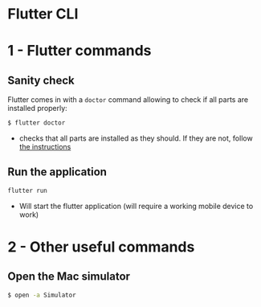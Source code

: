 # Flutter CLI

# 1 - Flutter commands

## Sanity check

Flutter comes in with a `doctor` command allowing to check if all parts are installed
properly:
```sh
$ flutter doctor
```
- checks that all parts are installed as they should. If they are not, follow
  [the instructions](https://flutter.dev/docs/get-started/install)

## Run the application

```sh
flutter run
```
- Will start the flutter application (will require a working mobile device to work)


# 2 - Other useful commands

## Open the Mac simulator

```sh
$ open -a Simulator
```
